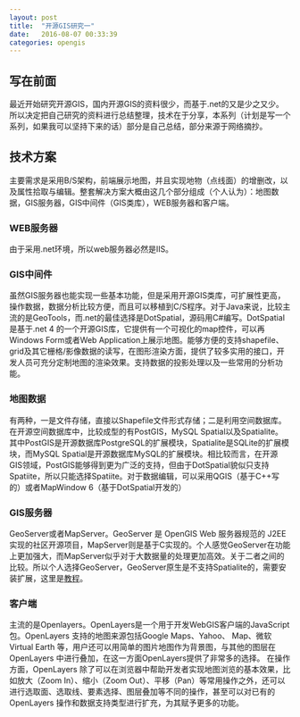 ```yaml
---
layout: post
title:  "开源GIS研究一"
date:   2016-08-07 00:33:39
categories: opengis
---
```


## 写在前面 ##

最近开始研究开源GIS，国内开源GIS的资料很少，而基于.net的又是少之又少。所以决定把自己研究的资料进行总结整理，技术在于分享，本系列（计划是写一个系列，如果我可以坚持下来的话）部分是自己总结，部分来源于网络摘抄。


## 技术方案 ##

 主要需求是采用B/S架构，前端展示地图，并且实现地物（点线面）的增删改，以及属性拾取与编辑。整套解决方案大概由这几个部分组成（个人认为）：地图数据，GIS服务器，GIS中间件（GIS类库），WEB服务器和客户端。


### WEB服务器 ###

由于采用.net环境，所以web服务器必然是IIS。

### GIS中间件 ###

虽然GIS服务器也能实现一些基本功能，但是采用开源GIS类库，可扩展性更高，操作数据，数据分析比较方便，而且可以移植到C/S程序。对于Java来说，比较主流的是GeoTools，而.net的最佳选择是DotSpatial，源码用C#编写。DotSpatial是基于.net 4 的一个开源GIS库，它提供有一个可视化的map控件，可以再Windows Form或者Web Application上展示地图。能够方便的支持shapefile、grid及其它栅格/影像数据的读写，在图形渲染方面，提供了较多实用的接口，开发人员可充分定制地图的渲染效果。支持数据的投影处理以及一些常用的分析功能。

### 地图数据 ###

有两种，一是文件存储，直接以Shapefile文件形式存储；二是利用空间数据库。在开源空间数据库中，比较成型的有PostGIS，MySQL Spatial以及Spatialite。其中PostGIS是开源数据库PostgreSQL的扩展模块，Spatialite是SQLite的扩展模块，而MySQL Spatial是开源数据库MySQL的扩展模块。相比较而言，在开源GIS领域，PostGIS能够得到更为广泛的支持，但由于DotSpatial貌似只支持Spatiite，所以只能选择Spatiite。对于数据编辑，可以采用QGIS（基于C++写的）或者MapWindow 6（基于DotSpatial开发的）

### GIS服务器 ###

GeoServer或者MapServer。GeoServer 是 OpenGIS Web 服务器规范的 J2EE 实现的社区开源项目，MapServer则是基于C实现的。个人感觉GeoServer在功能上更加强大，而MapServer似乎对于大数据量的处理更加高效。关于二者之间的比较。所以个人选择GeoServer，GeoServer原生是不支持Spatialite的，需要安装扩展，这里是[教程](http://docs.geoserver.org/stable/en/user/community/spatialite/index.html)。

### 客户端 ###

主流的是Openlayers。OpenLayers是一个用于开发WebGIS客户端的JavaScript包。OpenLayers 支持的地图来源包括Google Maps、Yahoo、 Map、微软Virtual Earth 等，用户还可以用简单的图片地图作为背景图，与其他的图层在OpenLayers 中进行叠加，在这一方面OpenLayers提供了非常多的选择。 在操作方面，OpenLayers 除了可以在浏览器中帮助开发者实现地图浏览的基本效果，比如放大（Zoom In）、缩小（Zoom Out）、平移（Pan）等常用操作之外，还可以进行选取面、选取线、要素选择、图层叠加等不同的操作，甚至可以对已有的OpenLayers 操作和数据支持类型进行扩充，为其赋予更多的功能。